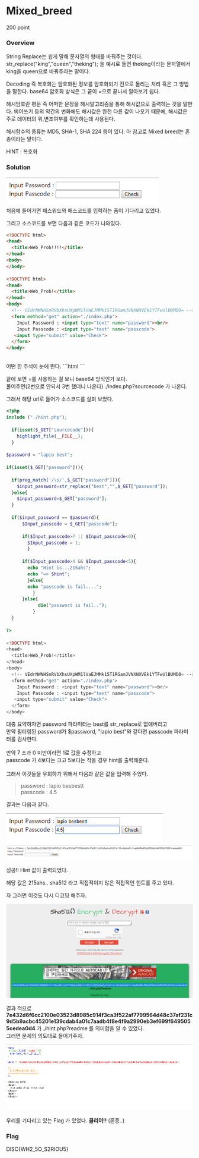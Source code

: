 # Mixed_breed
200 point

### Overview
String Replace는 쉽게 말해 문자열의 형태를 바꿔주는 것이다.
str_replace("king","queen","theking"); 을 예시로 들면 theking이라는 문자열에서
king을 queen으로 바꿔주라는 말이다.

Decoding 즉 복호화는 암호화된 정보를 암호화되기 전으로 돌리는 처리 혹은 그 방법을 말한다.
base64 암호화 방식은 그 끝이 =으로 끝나서 알아보기 쉽다.

해시암호란 평문 즉 어떠한 문장을 해시알고리즘을 통해 해시값으로 출력하는 것을 말한다.
띄어쓰기 등의 약간의 변화에도 해시값은 완전 다른 값이 나오기 때문에,
해시값은 주로 데이터의 위,변조여부를 확인하는데 사용된다.

해시함수의 종류는 MD5, SHA-1, SHA 224 등이 있다.
아 참고로 Mixed breed는 혼종이라는 말이다.

HINT : 복호화  

### Solution
![Image](Image/Firstpage.png)  
처음에 들어가면 패스워드와 패스코드를 입력하는 폼이 기다리고 있었다.

그리고 소스코드를 보면 다음과 같은 코드가 나와있다.

```html
<!DOCTYPE html>
<head>
  <title>Web_Prob!!!!</title>
</head>
<body>
</body>

<!DOCTYPE html>
<head>
  <title>Web_Prob!</title>
</head>
<body>
  <!-- VEdrNWNHSnRVbXhsUXpWM1lVaEJMMk15T1RGamJVNXNXVEk1YTFwUlBUMD0= -->
  <form method="get" action="./index.php">
    Input Password : <input type="text" name="password"><br/>
    Input Passcode : <input type="text" name="passcode">
   <input type="submit" value="Check">
  </form>
</body>
```
<br>
어떤 한 주석이 눈에 띈다.  
```html
<!-- VEdrNWNHSnRVbXhsUXpWM1lVaEJMMk15T1RGamJVNXNXVEk1YTFwUlBUMD0= -->
```

끝에 보면 =를 사용하는 걸 보니 base64 방식인가 보다.  
풀어주면(2번으로 안되서 3번 했더니 나온다) ./index.php?sourcecode 가 나온다.

그래서 해당 url로 들어가 소스코드를 살펴 보았다.

```php
<?php
include ("./hint.php");

  if(isset($_GET["sourcecode"])){
    highlight_file(__FILE__);
  }

$password = "lapio best";

if(isset($_GET["password"])){

  if(preg_match('/\s/',$_GET["password"])){
    $input_password=str_replace("best","",$_GET["password"]);
  }else{
    $input_password=$_GET["password"];
  }

  if($input_password == $password){
      $Input_passcode = $_GET["passcode"];

      if($Input_passcode>7 || $Input_passcode<0){
        $Input_passcode = 1;
        }

      if($Input_passcode>4 && $Input_passcode<5){
        echo "Hint is...215ahs";
        echo "=> $hint";
        }else{
        echo "passcode is fail....";
          }
      }else{
            die("password is fail..");
          }
  }

?>

<!DOCTYPE html>
<head>
  <title>Web_Prob!</title>
</head>
<body>
  <!-- VEdrNWNHSnRVbXhsUXpWM1lVaEJMMk15T1RGamJVNXNXVEk1YTFwUlBUMD0= -->
  <form method="get" action="./index.php">
    Input Password : <input type="text" name="password"><br/>
    Input Passcode : <input type="text" name="passcode">
   <input type="submit" value="Check">
  </form>
</body>
```

대충 요약하자면 password 파라미터는 best를 str_replace로 없애버리고  
만약 필터링된 password가 $password, "lapio best"와 같다면 passcode 파라미터를 검사한다.  
<br>
만약 7 초과 0 미만이라면 1로 값을 수정하고  
passcode 가 4보다는 크고 5보다는 작을 경우 hint를 출력해준다.  
<br>
그래서 이것들을 우회하기 위해서 다음과 같은 값을 입력해 주었다.  

> password : lapio besbestt  
> passcode : 4.5  

결과는 다음과 같다.

![Image](Image/FirstStageInput.png)  
![Image](Image/FirstStageClear.png)

성공!! Hint 값이 출력되었다.

해당 값은 215ahs.. sha512 라고 직접적이지 않은 직접적인 힌트를 주고 있다.

자 그러면 이것도 다시 디코딩 해주자.

![Image](Image/SecondStageClear.png)

결과 적으로 **7e432d6f6cc2100e03523d8985c914f3ca3f522af7799564d48c37af231c9d5b9acbc45201e139cdab4a01c7aadb4f8e4f9a2990eb3ef699f6495055cedea0d4** 가 ./hint.php?readme 를 의미함을 알 수 있었다.  
그러면 문제의 의도대로 들어가주자.  

![Image](Image/LastClear!!.png)

우리를 기다리고 있는 Flag 가 있었다. **클리어!!** (혼종..)

### Flag
DISC{WH2_5O_S2RIOU5}
